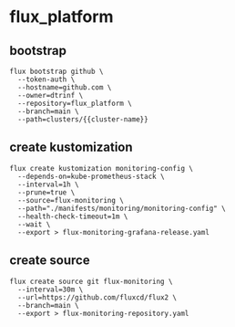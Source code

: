 # flux_platform

## bootstrap

```shell  
flux bootstrap github \
  --token-auth \
  --hostname=github.com \           
  --owner=dtrinf \  
  --repository=flux_platform \
  --branch=main \
  --path=clusters/{{cluster-name}}
```

## create kustomization

``` shell
flux create kustomization monitoring-config \
  --depends-on=kube-prometheus-stack \
  --interval=1h \
  --prune=true \
  --source=flux-monitoring \
  --path="./manifests/monitoring/monitoring-config" \
  --health-check-timeout=1m \
  --wait \
  --export > flux-monitoring-grafana-release.yaml
```

## create source

``` shell
flux create source git flux-monitoring \
  --interval=30m \
  --url=https://github.com/fluxcd/flux2 \
  --branch=main \
  --export > flux-monitoring-repository.yaml
```
